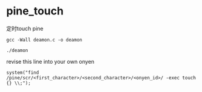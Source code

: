 # pine_touch

定时touch pine
```
gcc -Wall deamon.c -o deamon

./deamon
```



revise this line into your own onyen
```
system("find /pine/scr/<first_character>/<second_character>/<onyen_id>/ -exec touch {} \\;");
```
